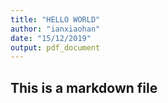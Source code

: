 ```yaml
---
title: "HELLO WORLD"
author: "ianxiaohan"
date: "15/12/2019"
output: pdf_document
---
```


## This is a markdown file

